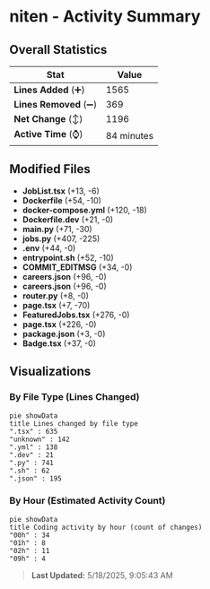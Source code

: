 # niten - Activity Summary 

## Overall Statistics

| Stat                   | Value                                                             |
| ---------------------- | ----------------------------------------------------------------- |
| **Lines Added** (➕)   | 1565                                          |
| **Lines Removed** (➖) | 369                                        |
| **Net Change** (↕)    | 1196                |
| **Active Time** (⌚)   | 84 minutes |


## Modified Files
- **JobList.tsx** (+13, -6)
- **Dockerfile** (+54, -10)
- **docker-compose.yml** (+120, -18)
- **Dockerfile.dev** (+21, -0)
- **main.py** (+71, -30)
- **jobs.py** (+407, -225)
- **.env** (+44, -0)
- **entrypoint.sh** (+52, -10)
- **COMMIT_EDITMSG** (+34, -0)
- **careers.json** (+96, -0)
- **careers.json** (+96, -0)
- **router.py** (+8, -0)
- **page.tsx** (+7, -70)
- **FeaturedJobs.tsx** (+276, -0)
- **page.tsx** (+226, -0)
- **package.json** (+3, -0)
- **Badge.tsx** (+37, -0)

## Visualizations

### By File Type (Lines Changed)

```mermaid
pie showData
title Lines changed by file type
".tsx" : 635
"unknown" : 142
".yml" : 138
".dev" : 21
".py" : 741
".sh" : 62
".json" : 195
```

### By Hour (Estimated Activity Count)

```mermaid
pie showData
title Coding activity by hour (count of changes)
"00h" : 34
"01h" : 8
"02h" : 11
"09h" : 4
```


> **Last Updated:** 5/18/2025, 9:05:43 AM